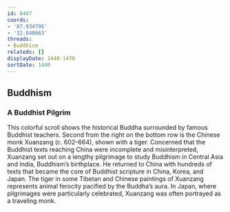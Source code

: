 ```yaml
---
id: 8447
coords:
- '87.934796'
- '32.040663'
threads:
- Buddhism
relateds: []
displayDate: 1440-1470
sortDate: 1440
---
```


## Buddhism

### A Buddhist Pilgrim

This colorful scroll shows the historical Buddha surrounded by famous Buddhist teachers. Second from the right on the bottom row is the Chinese monk Xuanzang (c. 602–664), shown with a tiger. Concerned that the Buddhist texts reaching China were incomplete and misinterpreted, Xuanzang set out on a lengthy pilgrimage to study Buddhism in Central Asia and India, Buddhism’s birthplace. He returned to China with hundreds of texts that became the core of Buddhist scripture in China, Korea, and Japan. The tiger in some Tibetan and Chinese paintings of Xuanzang represents animal ferocity pacified by the Buddha’s aura. In Japan, where pilgrimages were particularly celebrated, Xuanzang was often portrayed as a traveling monk. 
